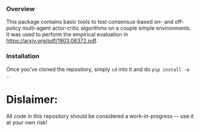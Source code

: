 ### Overview
This package contains basic tools to test consensus-based on- and off-policy multi-agent actor-critic algorithms on a couple simple environments. It was used to perform the empirical evaluation in <https://arxiv.org/pdf/1903.06372.pdf>.

### Installation
Once you've cloned the repository, simply `cd` into it and do `pip install -e .`.

# Dislaimer:
All code in this repository should be considered a work-in-progress -- use it at your own risk!
